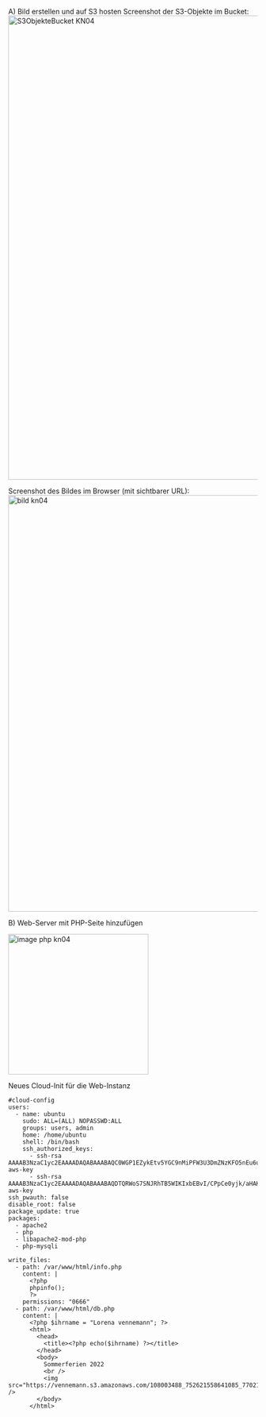 A) Bild erstellen und auf S3 hosten
Screenshot der S3-Objekte im Bucket:
<img width="935" alt="S3ObjekteBucket KN04" src="https://github.com/LorenaVennemann/m346/assets/113357105/65e25049-7c5a-4748-bcc5-0fa0e362aad4">

Screenshot des Bildes im Browser (mit sichtbarer URL):
<img width="839" alt="bild kn04" src="https://github.com/LorenaVennemann/m346/assets/113357105/79525e6a-612b-4668-9385-fcdcb80ef253">


B) Web-Server mit PHP-Seite hinzufügen

<img width="283" alt="image php kn04" src="https://github.com/LorenaVennemann/m346/assets/113357105/b47a70b9-0c88-4075-80a6-646af75ea4f1">

Neues Cloud-Init für die Web-Instanz
```
#cloud-config
users:
  - name: ubuntu
    sudo: ALL=(ALL) NOPASSWD:ALL
    groups: users, admin
    home: /home/ubuntu
    shell: /bin/bash
    ssh_authorized_keys:
      - ssh-rsa AAAAB3NzaC1yc2EAAAADAQABAAABAQC0WGP1EZykEtv5YGC9nMiPFW3U3DmZNzKFO5nEu6uozEHh4jLZzPNHSrfFTuQ2GnRDSt+XbOtTLdcj26+iPNiFoFha42aCIzYjt6V8Z+SQ9pzF4jPPzxwXfDdkEWylgoNnZ+4MG1lNFqa8aO7F62tX0Yj5khjC0Bs7Mb2cHLx1XZaxJV6qSaulDuBbLYe8QUZXkMc7wmob3PM0kflfolR3LE7LResIHWa4j4FL6r5cQmFlDU2BDPpKMFMGUfRSFiUtaWBNXFOWHQBC2+uKmuMPYP4vJC9sBgqMvPN/X2KyemqdMvdKXnCfrzadHuSSJYEzD64Cve5Zl9yVvY4AqyBD aws-key
      - ssh-rsa AAAAB3NzaC1yc2EAAAADAQABAAABAQDTQRWoS7SNJRhTB5WIKIxbEBvI/CPpCe0yjk/aHAK0xjN4UrZL1gxQMrnEH2fpOJEBbVa0ALHVEWQmL0s19+sh2I5Mw/PrQWM/zwFfhH0cNLT++pq4qM6rZDWJ5xd01hlyy9dzIj7OVhtpp2vMdgwsuTtcc2XwLp6ybaP2S67+12pdT2ZvcRLn5auaTxMgSYszPnpqx5lnzajEAObpewckNxcsKQbpiJptCT2roXTgstZf3p2o0f6Nil6smrJQ0s69Bj2kncHIpGzPAilOB6xSVgAQcYNCvn9wk2KT+gP6+UC4bMVTisLfjfQPikvU/jg4Zh2OxSiZ3z+VxNJj/7d1 aws-key
ssh_pwauth: false
disable_root: false 
package_update: true
packages:
  - apache2
  - php
  - libapache2-mod-php
  - php-mysqli

write_files:
  - path: /var/www/html/info.php
    content: |
      <?php
      phpinfo();
      ?>
    permissions: "0666"
  - path: /var/www/html/db.php
    content: |
      <?php $ihrname = "Lorena vennemann"; ?>
      <html>
        <head>
          <title><?php echo($ihrname) ?></title>
        </head>
        <body>
          Sommerferien 2022
          <br />
          <img src="https://vennemann.s3.amazonaws.com/108003488_752621558641085_7702116991804396200_n.jpg" />
        </body>
      </html>
```
